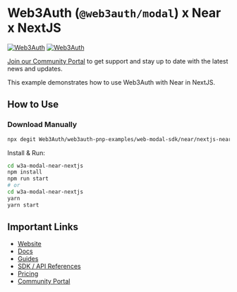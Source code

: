 # Web3Auth (`@web3auth/modal`) x Near x NextJS

[![Web3Auth](https://img.shields.io/badge/Web3Auth-SDK-blue)](https://web3auth.io/docs/sdk/pnp/web/modal)
[![Web3Auth](https://img.shields.io/badge/Web3Auth-Community-cyan)](https://community.web3auth.io)

[Join our Community Portal](https://community.web3auth.io/) to get support and stay up to date with the latest news and updates.

This example demonstrates how to use Web3Auth with Near in NextJS.

## How to Use

### Download Manually

```bash
npx degit Web3Auth/web3auth-pnp-examples/web-modal-sdk/near/nextjs-near-modal-example w3a-modal-near-nextjs
```

Install & Run:

```bash
cd w3a-modal-near-nextjs
npm install
npm run start
# or
cd w3a-modal-near-nextjs
yarn
yarn start
```

## Important Links

- [Website](https://web3auth.io)
- [Docs](https://web3auth.io/docs)
- [Guides](https://web3auth.io/docs/content-hub?type=guides)
- [SDK / API References](https://web3auth.io/docs/sdk)
- [Pricing](https://web3auth.io/pricing.html)
- [Community Portal](https://community.web3auth.io)
